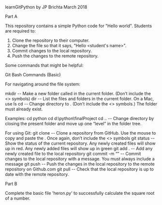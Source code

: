 learnGitPython
by JP Brichta
March 2018

Part A

This repository contains a simple Python code for "Hello world". Students are required to:

1. Clone the repository to their computer.
2. Change the file so that it says, "Hello <student's name>".
3. Commit changes to the local repository.
4. Push the changes to the remote repository.

Some commands that might be helpful:

Git Bash Commands (Basic)

For navigating around the file system:

mkdir <folder> -- Make a new folder called <folder> in the current folder. (Don’t include the <> symbols)
dir -- List the files and folders in the current folder. On a Mac, use ls
cd <folder> -- Change directory to <folder>. (Don’t include the <> symbols.) The folder must already exist.

Examples:
cd python
cd d:\python\finalProject
cd .. -- Change directory by closing the present folder and move up one “level” in the folder tree.

For using Git: 
git clone <link> -- Clone a repository from GitHub. Use the mouse to copy and paste the <link>. Once again, don’t include                         the <> symbols
git status -- Show the status of the current repository. Any newly created files will show up in red. Any newly                             added files will show up in green
git add . -- Add any newly created file to the local repository
git commit -m “<message>” -- Commit changes to the local repository with a message. You must always include a message
git push -- Push the changes in the local repository to the remote repository on Github.com
git pull -- Check that the local repository is up to date with the remote repository.

Part B

Complete the basic file 'heron.py' to successfully calculate the square root of a number.
